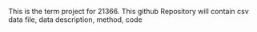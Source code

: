 This is the term project for 21366.
This github Repository will contain csv data file, data description, method, code
